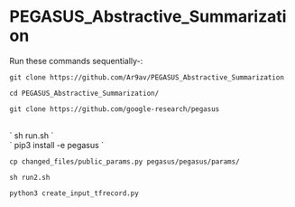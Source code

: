 # PEGASUS_Abstractive_Summarization

Run these commands sequentially-:

`
git clone https://github.com/Ar9av/PEGASUS_Abstractive_Summarization
`

`
cd PEGASUS_Abstractive_Summarization/
`
<br />

`
git clone https://github.com/google-research/pegasus
`

<br />
`
sh run.sh
`

<br />
`
pip3 install -e pegasus
`
<br />

`
cp changed_files/public_params.py pegasus/pegasus/params/
`
<br />

`
sh run2.sh
`
<br />

`
python3 create_input_tfrecord.py
`
<br />

